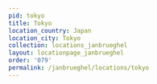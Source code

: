 ```yaml
---
pid: tokyo
title: Tokyo
location_country: Japan
location_city: Tokyo
collection: locations_janbrueghel
layout: locationpage_janbrueghel
order: '079'
permalink: /janbrueghel/locations/tokyo
---
```

